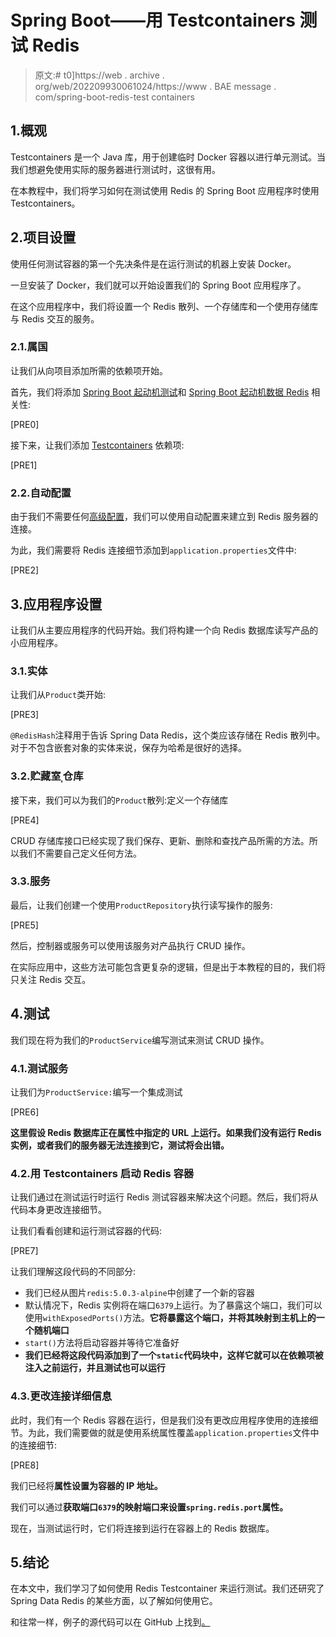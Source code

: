 # Spring Boot——用 Testcontainers 测试 Redis

> 原文:# t0]https://web . archive . org/web/202209930061024/https://www . BAE message . com/spring-boot-redis-test containers

## 1.概观

Testcontainers 是一个 Java 库，用于创建临时 Docker 容器以进行单元测试。当我们想避免使用实际的服务器进行测试时，这很有用。

在本教程中，我们将学习如何在测试使用 Redis 的 Spring Boot 应用程序时使用 Testcontainers。

## 2.项目设置

使用任何测试容器的第一个先决条件是在运行测试的机器上安装 Docker。

一旦安装了 Docker，我们就可以开始设置我们的 Spring Boot 应用程序了。

在这个应用程序中，我们将设置一个 Redis 散列、一个存储库和一个使用存储库与 Redis 交互的服务。

### 2.1.属国

让我们从向项目添加所需的依赖项开始。

首先，我们将添加 [Spring Boot 起动机测试](https://web.archive.org/web/20220810173458/https://mvnrepository.com/artifact/org.springframework.boot/spring-boot-starter-test)和 [Spring Boot 起动机数据 Redis](https://web.archive.org/web/20220810173458/https://mvnrepository.com/artifact/org.springframework.boot/spring-boot-starter-data-redis) 相关性:

[PRE0]

接下来，让我们添加 [Testcontainers](https://web.archive.org/web/20220810173458/https://mvnrepository.com/artifact/org.testcontainers/testcontainers) 依赖项:

[PRE1]

### 2.2.自动配置

由于我们不需要任何[高级配置](/web/20220810173458/https://www.baeldung.com/spring-data-redis-tutorial#the-redis-configuration)，我们可以使用自动配置来建立到 Redis 服务器的连接。

为此，我们需要将 Redis 连接细节添加到`application.properties`文件中:

[PRE2]

## 3.应用程序设置

让我们从主要应用程序的代码开始。我们将构建一个向 Redis 数据库读写产品的小应用程序。

### 3.1.实体

让我们从`Product`类开始:

[PRE3]

`@RedisHash`注释用于告诉 Spring Data Redis，这个类应该存储在 Redis 散列中。对于不包含嵌套对象的实体来说，保存为哈希是很好的选择。

### 3.2.贮藏室ˌ仓库

接下来，我们可以为我们的`Product`散列:定义一个存储库

[PRE4]

CRUD 存储库接口已经实现了我们保存、更新、删除和查找产品所需的方法。所以我们不需要自己定义任何方法。

### 3.3.服务

最后，让我们创建一个使用`ProductRepository`执行读写操作的服务:

[PRE5]

然后，控制器或服务可以使用该服务对产品执行 CRUD 操作。

在实际应用中，这些方法可能包含更复杂的逻辑，但是出于本教程的目的，我们将只关注 Redis 交互。

## 4.测试

我们现在将为我们的`ProductService`编写测试来测试 CRUD 操作。

### 4.1.测试服务

让我们为`ProductService:`编写一个集成测试

[PRE6]

**这里假设 Redis 数据库正在属性中指定的 URL 上运行。如果我们没有运行 Redis 实例，或者我们的服务器无法连接到它，测试将会出错。**

### 4.2.用 Testcontainers 启动 Redis 容器

让我们通过在测试运行时运行 Redis 测试容器来解决这个问题。然后，我们将从代码本身更改连接细节。

让我们看看创建和运行测试容器的代码:

[PRE7]

让我们理解这段代码的不同部分:

*   我们已经从图片`redis:5.0.3-alpine`中创建了一个新的容器
*   默认情况下，Redis 实例将在端口`6379`上运行。为了暴露这个端口，我们可以使用`withExposedPorts()`方法。**它将暴露这个端口，并将其映射到主机上的一个随机端口**
*   `start()`方法将启动容器并等待它准备好
*   **我们已经将这段代码添加到了一个`static`代码块中，这样它就可以在依赖项被注入之前运行，并且测试也可以运行**

### 4.3.更改连接详细信息

此时，我们有一个 Redis 容器在运行，但是我们没有更改应用程序使用的连接细节。为此，我们需要做的就是使用系统属性覆盖`application.properties`文件中的连接细节:

[PRE8]

我们已经将**属性设置为容器的 IP 地址。**

我们可以通过**获取端口`6379`的映射端口来设置`spring.redis.port`属性。**

现在，当测试运行时，它们将连接到运行在容器上的 Redis 数据库。

## 5.结论

在本文中，我们学习了如何使用 Redis Testcontainer 来运行测试。我们还研究了 Spring Data Redis 的某些方面，以了解如何使用它。

和往常一样，例子的源代码可以在 GitHub 上找到[。](https://web.archive.org/web/20220810173458/https://github.com/eugenp/tutorials/tree/master/spring-boot-modules/spring-boot-testing-2)